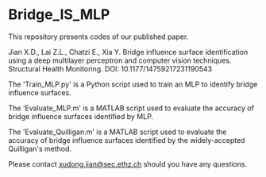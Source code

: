 # Bridge_IS_MLP
This repository presents codes of our published paper. 

Jian X.D., Lai Z.L., Chatzi E., Xia Y. Bridge influence surface identification using a deep multilayer perceptron and computer vision techniques. Structural Health Monitoring. DOI: 10.1177/14759217231190543

The 'Train_MLP.py' is a Python script used to train an MLP to identify bridge influence surfaces.

The 'Evaluate_MLP.m' is a MATLAB script used to evaluate the accuracy of bridge influence surfaces identified by MLP.

The 'Evaluate_Quilligan.m' is a MATLAB script used to evaluate the accuracy of bridge influence surfaces identified by the widely-accepted Quilligan's method.

Please contact xudong.jian@sec.ethz.ch should you have any questions.

